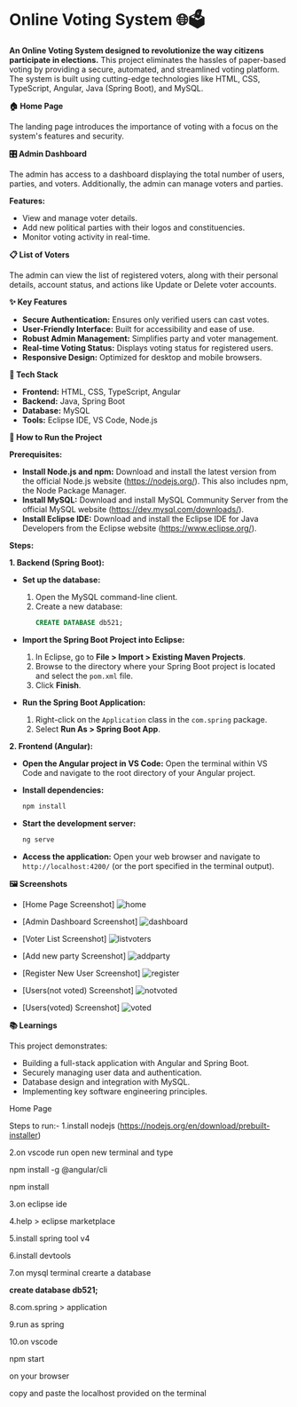 # Online Voting System 🌐🗳️

**An Online Voting System designed to revolutionize the way citizens participate in elections.** This project eliminates the hassles of paper-based voting by providing a secure, automated, and streamlined voting platform. The system is built using cutting-edge technologies like HTML, CSS, TypeScript, Angular, Java (Spring Boot), and MySQL.

**🏠 Home Page**

The landing page introduces the importance of voting with a focus on the system's features and security.

**🎛️ Admin Dashboard**

The admin has access to a dashboard displaying the total number of users, parties, and voters. Additionally, the admin can manage voters and parties.

**Features:**

* View and manage voter details.
* Add new political parties with their logos and constituencies.
* Monitor voting activity in real-time.

**📋 List of Voters**

The admin can view the list of registered voters, along with their personal details, account status, and actions like Update or Delete voter accounts.

**✨ Key Features**

* **Secure Authentication:** Ensures only verified users can cast votes.
* **User-Friendly Interface:** Built for accessibility and ease of use.
* **Robust Admin Management:** Simplifies party and voter management.
* **Real-time Voting Status:** Displays voting status for registered users.
* **Responsive Design:** Optimized for desktop and mobile browsers.

**🔧 Tech Stack**

* **Frontend:** HTML, CSS, TypeScript, Angular
* **Backend:** Java, Spring Boot
* **Database:** MySQL
* **Tools:** Eclipse IDE, VS Code, Node.js

**🚀 How to Run the Project**

**Prerequisites:**

* **Install Node.js and npm:** Download and install the latest version from the official Node.js website (https://nodejs.org/). This also includes npm, the Node Package Manager.
* **Install MySQL:** Download and install MySQL Community Server from the official MySQL website (https://dev.mysql.com/downloads/). 
* **Install Eclipse IDE:** Download and install the Eclipse IDE for Java Developers from the Eclipse website (https://www.eclipse.org/).

**Steps:**

**1. Backend (Spring Boot):**

   * **Set up the database:**
      1. Open the MySQL command-line client.
      2. Create a new database: 
         ```sql
         CREATE DATABASE db521;
         ```

   * **Import the Spring Boot Project into Eclipse:**
      1. In Eclipse, go to **File > Import > Existing Maven Projects**.
      2. Browse to the directory where your Spring Boot project is located and select the `pom.xml` file.
      3. Click **Finish**.

   * **Run the Spring Boot Application:**
      1. Right-click on the `Application` class in the `com.spring` package.
      2. Select **Run As > Spring Boot App**.

**2. Frontend (Angular):**

   * **Open the Angular project in VS Code:** Open the terminal within VS Code and navigate to the root directory of your Angular project.

   * **Install dependencies:**
      ```bash
      npm install
      ```

   * **Start the development server:**
      ```bash
      ng serve
      ```

   * **Access the application:** Open your web browser and navigate to `http://localhost:4200/` (or the port specified in the terminal output).

**🖼️ Screenshots**

* [Home Page Screenshot]
![home](https://github.com/user-attachments/assets/aed1fa6d-fecb-44f0-9cff-674a989a730a)

* [Admin Dashboard Screenshot]
![dashboard](https://github.com/user-attachments/assets/bc5b6999-328b-4d88-853c-8bada26c9ea6)

* [Voter List Screenshot]
![listvoters](https://github.com/user-attachments/assets/45937d23-6d7c-48ca-82ea-8392fa6ed227)
* [Add new party Screenshot]
![addparty](https://github.com/user-attachments/assets/4b16e953-5f71-4f53-a18d-9643f0f475a3)
* [Register New User Screenshot]
![register](https://github.com/user-attachments/assets/33e6b876-049d-4357-8691-339df5fb44c6)
* [Users(not voted) Screenshot]
![notvoted](https://github.com/user-attachments/assets/42ee4c4c-bfaf-49c0-a73d-79b194924d35)
* [Users(voted) Screenshot]
![voted](https://github.com/user-attachments/assets/3eca57df-d00c-4708-aa3d-8ca06b0fd6d2)

**📚 Learnings**

This project demonstrates:

* Building a full-stack application with Angular and Spring Boot.
* Securely managing user data and authentication.
* Database design and integration with MySQL.
* Implementing key software engineering principles.


Home Page

Steps to run:-
1.install nodejs (https://nodejs.org/en/download/prebuilt-installer)

2.on vscode run open new terminal and type

npm install -g @angular/cli

npm install

3.on eclipse ide

4.help > eclipse marketplace

5.install spring tool v4

6.install devtools

7.on mysql terminal crearte a database 

**create database db521;**

8.com.spring > application 

9.run as spring

10.on vscode

npm start

on your browser

copy and paste the localhost provided on the terminal
